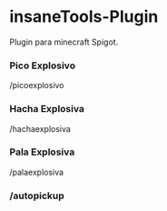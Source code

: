 # insaneTools-Plugin
Plugin para minecraft Spigot.
### Pico Explosivo
/picoexplosivo
### Hacha Explosiva
/hachaexplosiva
### Pala Explosiva
/palaexplosiva
### /autopickup
